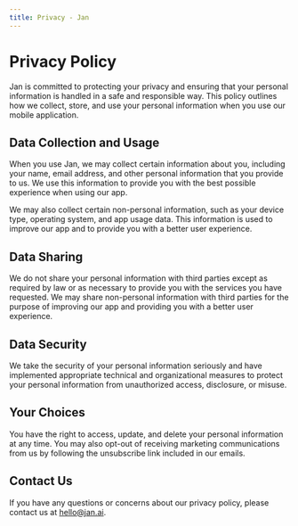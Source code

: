```yaml
---
title: Privacy - Jan
---
```


# Privacy Policy

Jan is committed to protecting your privacy and ensuring that your personal information is handled in a safe and responsible way. This policy outlines how we collect, store, and use your personal information when you use our mobile application.

## Data Collection and Usage

When you use Jan, we may collect certain information about you, including your name, email address, and other personal information that you provide to us. We use this information to provide you with the best possible experience when using our app.

We may also collect certain non-personal information, such as your device type, operating system, and app usage data. This information is used to improve our app and to provide you with a better user experience.

## Data Sharing

We do not share your personal information with third parties except as required by law or as necessary to provide you with the services you have requested. We may share non-personal information with third parties for the purpose of improving our app and providing you with a better user experience.

## Data Security

We take the security of your personal information seriously and have implemented appropriate technical and organizational measures to protect your personal information from unauthorized access, disclosure, or misuse.

## Your Choices

You have the right to access, update, and delete your personal information at any time. You may also opt-out of receiving marketing communications from us by following the unsubscribe link included in our emails.

## Contact Us

If you have any questions or concerns about our privacy policy, please contact us at hello@jan.ai.
